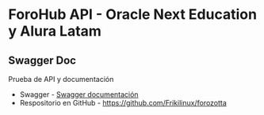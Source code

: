 # ForoHub API - Oracle Next Education y Alura Latam

## Swagger Doc

Prueba de API y documentación

* Swagger - [Swagger documentación](/swagger-ui.html)
* Respositorio en GitHub -  https://github.com/Frikilinux/forozotta

